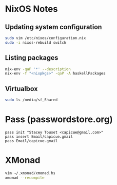 # NixOS Notes

## Updating system configuration
```bash
sudo vim /etc/nixos/configuration.nix
sudo -i nixos-rebuild switch
```

## Listing packages
```bash
nix-env -qaP '*' --description
nix-env -f "<nixpkgs>" -qaP -A haskellPackages
```

## Virtualbox
```bash
sudo ls /media/sf_Shared
```

# Pass (passwordstore.org)
```
pass init "Stacey Touset <capicue@gmail.com>"
pass insert Email/capicue.gmail
pass Email/capicue.gmail
```

# XMonad
```bash
vim ~/.xmonad/xmonad.hs
xmonad --recompile
```
